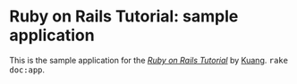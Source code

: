 # Ruby on Rails Tutorial: sample application

This is the sample application for
the [*Ruby on Rails Tutorial*](http://railstutorial.org/)
by [Kuang](http://kuangz.com/).
<tt>rake doc:app</tt>.
